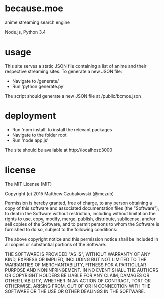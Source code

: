 # because.moe
anime streaming search engine

Node.js, Python 3.4

# usage
This site serves a static JSON file containing a list of anime and their respective streaming sites.
To generate a new JSON file:
- Navigate to /generate/
- Run 'python generate.py'

The script should generate a new JSON file at /public/bcmoe.json
# deployment
- Run 'npm install' to install the relevant packages
- Navigate to the folder root
- Run 'node app.js'

The site should be available at http://localhost:3000

# license
The MIT License (MIT)

Copyright (c) 2015 Matthew Czubakowski (@mczub)

Permission is hereby granted, free of charge, to any person obtaining a copy
of this software and associated documentation files (the "Software"), to deal
in the Software without restriction, including without limitation the rights
to use, copy, modify, merge, publish, distribute, sublicense, and/or sell
copies of the Software, and to permit persons to whom the Software is
furnished to do so, subject to the following conditions:

The above copyright notice and this permission notice shall be included in all
copies or substantial portions of the Software.

THE SOFTWARE IS PROVIDED "AS IS", WITHOUT WARRANTY OF ANY KIND, EXPRESS OR
IMPLIED, INCLUDING BUT NOT LIMITED TO THE WARRANTIES OF MERCHANTABILITY,
FITNESS FOR A PARTICULAR PURPOSE AND NONINFRINGEMENT. IN NO EVENT SHALL THE
AUTHORS OR COPYRIGHT HOLDERS BE LIABLE FOR ANY CLAIM, DAMAGES OR OTHER
LIABILITY, WHETHER IN AN ACTION OF CONTRACT, TORT OR OTHERWISE, ARISING FROM,
OUT OF OR IN CONNECTION WITH THE SOFTWARE OR THE USE OR OTHER DEALINGS IN THE
SOFTWARE.

